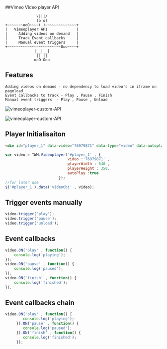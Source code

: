 ##Vimeo Video player API

           	      \|||/
	              (o o)
	+~~~~~~~ooO~~~~(_)~~~~~~~~~~~~~~+
	|	Vimeoplayer API				|
	|	  Adding videos on demand	|
	|	  Track Event callbacks		|
	|	  Manual event triggers		|
	+~~~~~~~~~~~~~~~~~~~~~~~~Ooo~~~~+
	           	 |__|__|
	              || ||
	           	 ooO Ooo


## Features
	Adding videos on demand - no dependency to load video's in iframe on pageload
	Event Callbacks to track - Play , Pause , Finish
	Manual event triggers  - Play , Pause , Unload

![vimeoplayer-custom-API](https://github.com/maheshtalada/vimeoplayer-custom-API/blob/master/example/images/sample1.png)

![vimeoplayer-custom-API](https://github.com/maheshtalada/vimeoplayer-custom-API/blob/master/example/images/jumbosample.png)

## Player Initialisaiton

```html
<div id="player_1" data-video="76979871" data-type="video" data-autoplay="true"></div>
```

```js
var video = TWM.Videoplayer('#player_1' , {
                            video :'76979871' ,
                            playerWidth : 640 ,
                            playerHeight : 350,
                            autoPlay :true
                        });
//for later use
$('#player_1').data('videoObj' , video);
```

## Trigger events manually
```js
video.trigger('play');
video.trigger('pause');
video.trigger('unload');
```

## Event callbacks
```js
video.ON('play' , function() {
	console.log('playing');
});
video.ON('pause' , function() {
	console.log('paused');
});
video.ON('finish' , function() {
	console.log('finished');
});
```

## Event callbacks chain
```js
video.ON('play' , function() {
     	console.log('playing');
     }).ON('pause' , function() {
     	console.log('paused');
     }).ON('finish' , function() {
     	console.log('finished');
     });
```
